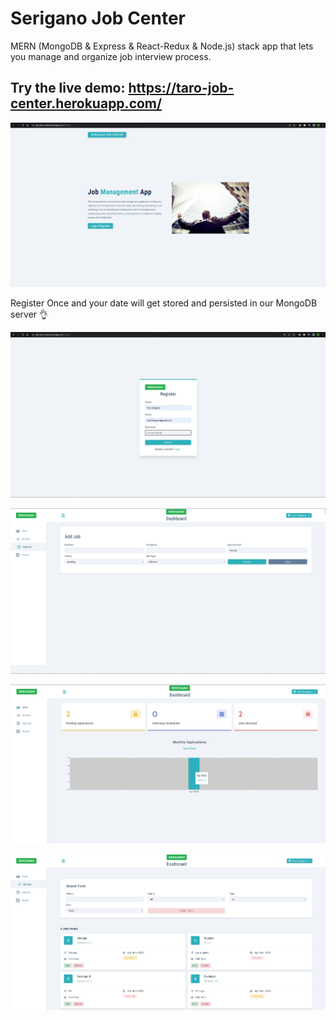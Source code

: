 
# Serigano Job Center

MERN (MongoDB & Express & React-Redux & Node.js) stack app that lets you manage and organize job interview process.

## Try the live demo: https://taro-job-center.herokuapp.com/

![alt text](https://github.com/taroserigano/MERN-Job-Management-App/blob/main/pics/1.jpg)

Register Once and your date will get stored and persisted in our MongoDB server 👌

![alt text](https://github.com/taroserigano/MERN-Job-Management-App/blob/main/pics/2.jpg)

![alt text](https://github.com/taroserigano/MERN-Job-Management-App/blob/main/pics/3.jpg)

![alt text](https://github.com/taroserigano/MERN-Job-Management-App/blob/main/pics/4.jpg)

![alt text](https://github.com/taroserigano/MERN-Job-Management-App/blob/main/pics/5.jpg)

